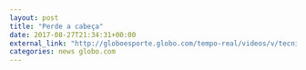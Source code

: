 ```yaml
---
layout: post
title: "Perde a cabeça"
date: 2017-08-27T21:34:31+00:00
external_link: "http://globoesporte.globo.com/tempo-real/videos/v/tecnico-gilson-kleina-e-expulso-de-campo-aos-47-do-2o/6107632/"
categories: news globo.com
---
```

